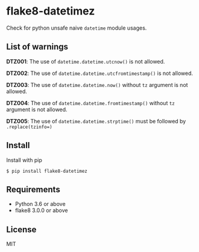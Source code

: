 # flake8-datetimez

Check for python unsafe naive `datetime` module usages.


## List of warnings

**DTZ001**: The use of `datetime.datetime.utcnow()` is not allowed.

**DTZ002**: The use of `datetime.datetime.utcfromtimestamp()` is not allowed.

**DTZ003**: The use of `datetime.datetime.now()` without `tz` argument is not allowed.

**DTZ004**: The use of `datetime.datetime.fromtimestamp()` without `tz` argument is not allowed.

**DTZ005**: The use of `datetime.datetime.strptime()` must be followed by `.replace(tzinfo=)`


## Install

Install with pip

```
$ pip install flake8-datetimez
```

## Requirements
- Python 3.6 or above
- flake8 3.0.0 or above

## License

MIT

